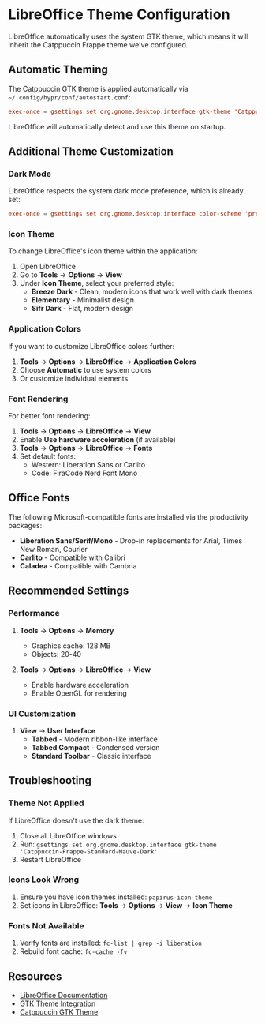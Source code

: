 # LibreOffice Theme Configuration

LibreOffice automatically uses the system GTK theme, which means it will inherit the Catppuccin Frappe theme we've configured.

## Automatic Theming

The Catppuccin GTK theme is applied automatically via `~/.config/hypr/conf/autostart.conf`:

```conf
exec-once = gsettings set org.gnome.desktop.interface gtk-theme 'Catppuccin-Frappe-Standard-Mauve-Dark'
```

LibreOffice will automatically detect and use this theme on startup.

## Additional Theme Customization

### Dark Mode
LibreOffice respects the system dark mode preference, which is already set:
```conf
exec-once = gsettings set org.gnome.desktop.interface color-scheme 'prefer-dark'
```

### Icon Theme
To change LibreOffice's icon theme within the application:
1. Open LibreOffice
2. Go to **Tools** → **Options** → **View**
3. Under **Icon Theme**, select your preferred style:
   - **Breeze Dark** - Clean, modern icons that work well with dark themes
   - **Elementary** - Minimalist design
   - **Sifr Dark** - Flat, modern design

### Application Colors
If you want to customize LibreOffice colors further:
1. **Tools** → **Options** → **LibreOffice** → **Application Colors**
2. Choose **Automatic** to use system colors
3. Or customize individual elements

### Font Rendering
For better font rendering:
1. **Tools** → **Options** → **LibreOffice** → **View**
2. Enable **Use hardware acceleration** (if available)
3. **Tools** → **Options** → **LibreOffice** → **Fonts**
4. Set default fonts:
   - Western: Liberation Sans or Carlito
   - Code: FiraCode Nerd Font Mono

## Office Fonts

The following Microsoft-compatible fonts are installed via the productivity packages:
- **Liberation Sans/Serif/Mono** - Drop-in replacements for Arial, Times New Roman, Courier
- **Carlito** - Compatible with Calibri
- **Caladea** - Compatible with Cambria

## Recommended Settings

### Performance
1. **Tools** → **Options** → **Memory**
   - Graphics cache: 128 MB
   - Objects: 20-40

2. **Tools** → **Options** → **LibreOffice** → **View**
   - Enable hardware acceleration
   - Enable OpenGL for rendering

### UI Customization
1. **View** → **User Interface**
   - **Tabbed** - Modern ribbon-like interface
   - **Tabbed Compact** - Condensed version
   - **Standard Toolbar** - Classic interface

## Troubleshooting

### Theme Not Applied
If LibreOffice doesn't use the dark theme:
1. Close all LibreOffice windows
2. Run: `gsettings set org.gnome.desktop.interface gtk-theme 'Catppuccin-Frappe-Standard-Mauve-Dark'`
3. Restart LibreOffice

### Icons Look Wrong
1. Ensure you have icon themes installed: `papirus-icon-theme`
2. Set icons in LibreOffice: **Tools** → **Options** → **View** → **Icon Theme**

### Fonts Not Available
1. Verify fonts are installed: `fc-list | grep -i liberation`
2. Rebuild font cache: `fc-cache -fv`

## Resources

- [LibreOffice Documentation](https://documentation.libreoffice.org/)
- [GTK Theme Integration](https://wiki.archlinux.org/title/GTK)
- [Catppuccin GTK Theme](https://github.com/catppuccin/gtk)
